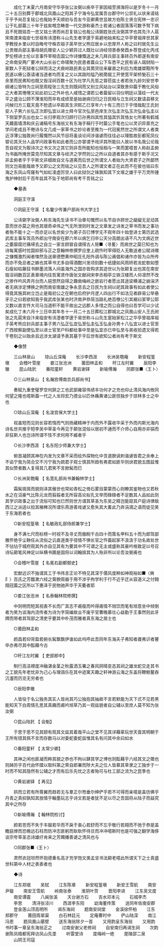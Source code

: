 <!-- { "loadSidebar": true } -->
　　成化丁未夏六月南安守华亭张公汝弼以疾卒于家因祖茔濒海将以是岁冬十一月二十五日别葬于郡城北凤凰山之阳其子宁海令弘宜属吾台郡守叶公崇礼以状来请铭于乎予尚忍复铭公也哉始予天顺初与吾友今亚卿黄世显故方伯陈士贤佥宪林一忠识公于礼部葢三十年于兹矣嘅念畴昔一代交游称豪杰士若诸公者固落落可数予驽下病且不死既铭吾一忠又铭士贤而尚忍复铭公也哉公讳弼姓张氏汝弼其字也其先汴人扈宋南渡来临安七世祖有讳澄称斗山先生者学邃于易避地始来松之华亭曾祖庠世其家学教授乡里以时自晦号守株农祖子英早世父熊应居乡以忠厚开人称之曰村居先生云公贵赠兵部主事母胡氏赠安人公少颖异过人既壮以诗经领景泰癸酉乡荐登成化丙戌罗伦榜进士伦以言事忤宰相去国公作诗慷慨送之未几拜兵部主事转员外郎遂有南安之命南安两广要冲大山长谷亡命啸聚为民患者葢众公下车悉平之民有诬人刼财陷一家数人于死狱者公辩而活之犬庾岭路民素业其啇货往来雇直之利后为南雄桀黠所专民遂以瘠公亟请诸当道者均而复之又以其路险隘乃税啇僦工开使宽平架桥甃石三十余里而民弗知也既又毁淫祠百数十区为社学凡先哲之甞莅兹土者若张九龄刘安世李纲诸公皆特为立祠至周程张三先生则既祠而又别立风站台以深致景仰葢于教化风俗之大者其惓惓又如此初公之外补也人咸惜之谓若公者葢留以羽仪明廷以藻绘一代太平之盛治公顾不薄淮阳而卒有成绩至是始谢病归归之日民相与立生祠又数请县移文问候归方三载天竟不愸遗以卒距其生洪熙乙巳享年六十有三而已于乎惜哉配王氏封安人子男六长弘正次即弘宜以进士拜今官次弘至邑庠生次弘圭次弘玉次弘金弘圭以下侧室罗氏出也女二长归李观次归顾行已孙男四其性其恊其忻其恪女七所著有鹤城天趣面墙清和庆云诸稿号东海翁又有东海手稿行于时葢公手笔也公以灵识异禀充之学问老成且不倦诗与文几成一家草书之妙论者至推为一代冠冕然世之所谓文人者类近浮薄公独敦尚行履慨然以风节目将虽谈论间涉谐谑而往往必以理胜故彭都宪凤仪甞论其天分人品学问政事有如此者而公亦甞谓予戏评其所能曰人故以书名我公论哉吾自视文为冣诗次之书又次之其它则非吾所能知也恒相与一笑而罢噫昔人称赵孟俯为书画所掩世莫克尽知其文章与经济之学然则公之所以自道者其亦有感于斯乎况又非孟俯者乎于乎斯文非细故自文与道离而后世之所谓文人者始为大贤君子之所鄙然则文岂易能哉故予又即公之文而铭之以见吾人之所谓文者正在此而不在彼也铭曰东海之东凤山穹窿有气如虹凌虚厉空人曰此狱剑之锋孰知其下文塜之雄于乎万灵所锺鬼护神封后千百年兹其不坠于地耶尚有考干吾铭之公 

　　◆墓表 

　　洞庭王守溪 

　　○洞庭王守溪 【 名鏊少传兼户部尚书大学士】 

　　公讳弼字汝弼人称东海先生读书不治章句慨然以名节自许顾世之龊龊无足动其意而世亦莫之用也其瓌奇卓伟之气无所泄则时发之文章发之诗发之草书而发之事功者殆不能十之一而亦足以名世矣少为弟子员巳博学无不观年四十始登进士第历武选武库主事车驾员外郎出守南安在郡六年以病乞归卒公天分高朗出语不凡为文病近世之萎靡腐烂痛埽去之自立一家言顾甞自谓得古人矩■〈寻蒦〉而病世之莫巳知也为诗每寓感时忧国抑邪与正之意翰林修撰罗应奎上疏忤时宰得贬人无敢送者公赋诗赠之慷慨激烈闻者悚然及送章德懋黄仲昭庄孔阳外调与陈公甫倡和诸作亦皆为众所传而亦不免忌者之嫉也其草书尤多自得酒酣兴发顷刻数十纸捷如风雨矫若龙蛇欹如堕石瘦如枯藤狂书醉墨流落人间虽海外之国亦皆购求其迹世以为张颠复出也其在南安毁淫祠数百区表章境内往哲寓贤作唐张文献祠宋李丞相亭立铁汉楼而人仰凛然不改之掺作吟风弄月台而人挹悠然自得之趣凿梅岭之嵌岩行者愿出其途梁横浦之崩湍济者无病涉定博换之例而南安南雄之争永息去之日民为生祠以祀其政事有如此者使公得竟其施其树立岂止是哉初公之在朝也后府护月逻人四出行不如法见者辟易公举悬牙示之曰若欲知我乎我武库张某也时济南尹恭简当路礼绝百僚公引其裾曰冡宰公耶又数以直言忤大司马当道积不能平故出之远郡人多惜之而公自得也曰吾学可以少试矣成化丁未六月十三日卒其年冬十一月二十五日葬松江郡城北之凤凰山安人王氏祔张之先扈宋自汴来临安有讳澄者学邃于易世称斗山先生寔始家松江之华亭曾祖庠祖子英考熊应封兵部主事子男六弘正弘宜弘至弘圭弘玉弘金孙男十八弘宜以进士官至广西按察副使弘至以进士官至户科都给事中至是弘宜亦已卒弘至与弟收拾遗文得若干卷刻之以贻余且远涉太湖请予表其墓于乎后世有欲知公者尚有考于斯文 

　　◆像赞 

　　三山林泉山 
　　琼山丘深庵 
　　长沙李西涯 
　　长洲吴匏庵 
　　新安程篁墩 
　　会稽叶雪崖 
　　娄江张沧洲 
　　莆田林孟和 
　　旴江左时翼 
　　辰阳李辙 
　　昆山陆釴 
　　番阳童轩 
　　黄岩谢铎 
　　新喻傅瀚 
　　同郡张■〈王卜〉 

　　○三山林泉山 【 名瀚宫傅南京兵部尚书】 

　　奏赋九重奎璧罗空何辞之工也武部雍容伟绩丰功何才之充也仰止清风海内攸同何望之隆也噫斯葢一代之人龙将宏乃德业以匹休蘓黄诸公匪但独步于琼林多士之中也 

　　○琼山丘深庵 【 名浚宫保大学士】 

　　视虽短而见则长容若惰而气则扬藏精神于内而外不露收华采于外而内斯光海内诗名世共推乎短李吴中草圣今再见于颠张混俗以居初不通而不介师心自用亦非狷而非狂斯人也岂诗所谓不忮不求何用不臧者乎 

　　○长沙李西涯 【 名东阳少师兼大学士】 

　　俯首凝顾其神在内发为文章不采而绘外探物化中含道腴讽刺谐谑皆君之余奉上不谄宁我为简合交不污宁我为疏君子观士慎其所趋有弗君如匪华则谀君貌五图兹惟其似赞者数人复得其几君笑不言掀髯而巳 

　　○长洲吴匏庵 【 名宽礼部尚书兼翰林学士】 

　　霜髯斑斑而貌则泽其傲世也常如青松之倚石雾目蒙蒙而心则瞭其鉴物也又若秋水之在沼豪气比陈元龙而翦翦者无所容高论拟孔文举而碌碌者不足数其人品如此则其学识政事之出于流俗可知也巳然则世方谓其草圣为东吴之精岂能窥其户庭诗律敌西江之派适以拾其稊椑况所谓乐燕游善戏谑又愈失其大畧此乃弃涓滴之语而徒见笑于东海若者也 

　　○新安程篁墩 【 名敏政礼部侍郎兼学士】 

　　身不满七尺而标榜一时视不及寻丈而傲睨千古四十而策名甲科五十而为郎驾部雅怀绝乎尘鞅任从流俗之讥直道类乎径情不惧长官之忤葢起家不汲汲于功名故处世不怗怗于城府观其外亦自见其有为要其中不可谓之无主或盛称其豪吟格致足以号召诗坛颠笔风神足以纵横书圃是固将以词翰揜其为人殆非所以论吾汝弼甫也 

　　○会稽叶雪崖 【 名冕右副都御史】 

　　宏猷远识不独谓其工于书伟言正论不特见其深于儒风度粹如神观裕如■〈奭阝〉百氏之芳馥漱六经之膏腴周器于用不涉乎拘学利于行不近乎迂从容道义之付翱翔冠葢之区所以下惠泽于民物驰声华于天衢者耶 

　　○娄江张沧洲 【 名泰翰林院修撰】 

　　中则明而短其视表不长而广其志不甫瘦而吟得甫情不旭饮而笔有旭意坐中倾倒者为笑为谈海内流传者为诗为字简编故业不废乎官曹晚慕壮心益勤于王事然则此牙牌而带者其驾部之清吏乎要其中朴茂而雅者真东海之居士也 

　　○莆田林孟和 

　　颜昌若仰背盈若俯长髯飘飘伊谁如此呜呼此吾同年东海夫子弗知者聋弗识者瞽卒亦弗尽其中酝藉今古 

　　○旴江左时翼 【 吏部郎中】 

　　制行高洁襟度冲融湛金茎之秋露洒玉署之春风阴晴变态其祠之雄龙蛇交走其书之工貌先年老忧非为己心与理涵乐在其中迹寓天趣之轩神游云海之东盖将鞭鲸鳌吞沆瀣而历览无穷者也 

　　○辰阳李辙 

　　人皆役于名公独务其实人皆尚其巧公独抱其抽故不言若默能为天下式不见若黑能知天下白周情孔思其真趣而甫吟旭草乃其一观兹貌者自公辅以至庶人莫不知为张汝弼 

　　○昆山陆釴 【 会魁】 

　　于思于思不见其颐有观其文兹其着哉平山之堂不见其详藉辈玩世天啬其明朝于王所有铿其佩不言而存数马以对委蛇委蛇兹惟其名有问其中余曰如水 

　　○番阳童轩 【 太常少卿】 

　　其神之闲也匪凝而粹其貌之恭也不拘以肆其学之博也则酝藉乎六经其文之赡也则踔厉乎百代由怀牒以取科第之荣自郎署而陟大夫之位人皆慕其草隶之工独步于一时而不知其隐然有公辅之才而有后乐先忧之志者殆可与杜工部之流为之昆季也 

　　○黄岩谢铎 【 再见】 

　　拱而立若有所尊翼而趋若无与羣正尔笏垂尔绅俨乎若不可得而亲噫是盖彷佛乎丹青之真抑孰知其放情乎翰墨玩志乎诗文若是者犹不足以尽之吾固将从陆子而益究其中之所存 

　　○新喻傅瀚 【 翰林院检讨】 

　　颜若苍而不失于丰服若华而不戾于衷心若舒而不忘乎敬行若翔而不弛于恭是盖瞻庭燎而恐晚远石柱而防冲志匪躬而耿耿怀待旦而冲冲噫斯时也是可强之翻学海侈谈宗夸草圣恣诗雄纡肯来之芳躅播善谑之清风也与 

　　○同郡张■〈王卜〉 

　　肃然衣冠坦然怀抱德重名高才充学饱文类孟坚书法颠老噫此所谓天下之士真盛世科第中人材之表表者也 

　　◆诗 

　　江东郑珉 
　　吴轼 
　　江东陈章 
　　新安程篁墩 
　　新安王雪航 
　　南安尹璇 
　　南安王雪航 
　　岭南张泰 
　　淮阴叶贽 
　　晋阳李进 
　　江东吴文度 
　　南安谭震 
　　八闽张溪 
　　天台谢方石 
　　吉水邓本元 
　　石城李杰 
　　李思 
　　清浔张泾川 
　　西涯李东阳 
　　幼海董传策 
　　送同年佐南安郡 
　　登金莲山顶高明所 
　　谒东海祠 
　　题南安祠堂 
　　金溪徐怀柏 
　　江东郑郡守 
　　莆田周翠渠 
　　白石林廷元 
　　定庵曹时中 
　　俨山陆深 
　　南江冯恩 
　　题凤凰山墓壁 
　　送东海翁除夕一首 
　　又用韵呈东海翁 
　　又用韵书时事一章呈东海翁正之 
　　过南安谢父老修祠 
　　自安南归再谒生祠 
　　次韵谢陈凤梧都宪拜访凤山先垄 
　　听雷堂诗 
　　度梅岭一绝 
　　毘陵邵二泉 
　　山阴王司寇 
